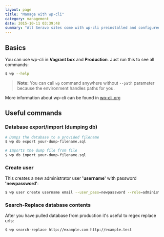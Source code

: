 ```yaml
---
layout: page
title: "Manage with wp-cli"
category: management
date: 2015-10-11 03:39:48
summary: "All Seravo sites come with wp-cli preinstalled and configured for easier command-line management."
---
```


## Basics
You can use wp-cli in **Vagrant box** and **Production**. Just run this to see all commands:

```bash
$ wp --help
```

> **Note:** You can call `wp` command anywhere without `--path` parameter because the environment handles paths for you.

More information about wp-cli can be found in [wp-cli.org](http://wp-cli.org)

## Useful commands

### Database export/import (dumping db)
```bash
# Dumps the database to a provided filename
$ wp db export your-dump-filename.sql

# Imports the dump file from file
$ wp db import your-dump-filename.sql
```

### Create user

This creates a new administrator user **'username'** with password **'newpassword'**:

```bash
$ wp user create username email --user_pass=newpassword --role=administrator
```

### Search-Replace database contents

After you have pulled database from production it's useful to regex replace urls:

```bash
$ wp search-replace http://example.com http://example.test
```
